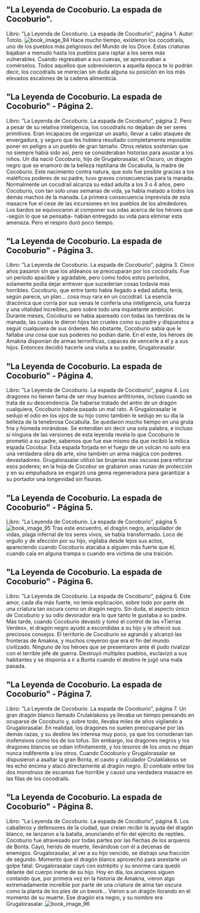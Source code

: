 ## "La Leyenda de Cocoburio. La espada de Cocoburio".
Libro: "La Leyenda de Cocoburio. La espada de Cocoburio", página 1.
Autor: Totolo.
![book_image_94](https://media.discordapp.net/attachments/1105643336989159555/1105648331738320956/94.jpg)
Hace mucho tiempo, existieron los cocodrails, uno de los pueblos más peligrosos del Mundo de los Doce. Estas criaturas bajaban a menudo hasta los pueblos para raptar a los seres más vulnerables. Cuando regresaban a sus cuevas, se apresuraban a comérselos.
Todos aquellos que sobrevivieron a aquella época te lo podrán decir, los cocodrails se merecían sin duda alguna su posición en los más elevados escalones de la cadena alimenticia.

## "La Leyenda de Cocoburio. La espada de Cocoburio" - Página 2.
Libro: "La Leyenda de Cocoburio. La espada de Cocoburio", página 2.
Pero a pesar de su relativa inteligencia, los cocodrails no dejaban de ser seres primitivos. Eran incapaces de organizar un asalto, llevar a cabo ataques de envergadura, y seguro que les hubiera resultado completamente imposible poner en peligro a un pueblo de gran tamaño. Otros relatos sostenían que no siempre había sido así, pero se consideraban historias para asustar a los niños.
Un día nació Cocoburio, hijo de Grugalorasalar, el Oscuro, un dragón negro que se enamoró de la belleza reptiliana de Cocabulia, la madre de Cocoburio. Este nacimiento contra natura, que solo fue posible gracias a los maléficos poderes de su padre, tuvo graves consecuencias para la manada.
Normalmente un cocodrail alcanza su edad adulta a los 3 o 4 años, pero Cocoburio, con tan solo unas semanas de vida, ya había matado a todos los demás machos de la manada.
La primera consecuencia imprevista de esta masacre fue el cese de las incursiones en los pueblos de los alrededores. Los bardos se equivocaron al componer sus odas acerca de los héroes que -según lo que se pensaba- habían entregado su vida para eliminar esta amenaza. Pero el respiro duró poco tiempo.

## "La Leyenda de Cocoburio. La espada de Cocoburio" - Página 3.
Libro: "La Leyenda de Cocoburio. La espada de Cocoburio", página 3.
Cinco años pasaron sin que los aldeanos se preocuparan por los cocodrails. Fue un período apacible y agradable, pero como todos estos períodos, solamente podía dejar entrever que sucederían cosas todavía más horribles.
Cocoburio, que entre tanto había llegado a edad adulta, tenía, según parece, un plan... cosa muy rara en un cocodrail. La esencia dracónica que corría por sus venas le confería una inteligencia, una fuerza y una vitalidad increíbles, pero sobre todo una inquietante ambición. Durante meses, Cocoburio se había apareado con todas las hembras de la manada, las cuales le dieron hijos tan crueles como su padre y dispuestos a seguir cualquiera de sus órdenes.
No obstante, Cocoburio sabía que le faltaba una cosa que sus poderes no podían darle. En el este, los héroes de Amakna disponían de armas terroríficas, capaces de vencerle a él y a sus hijos. Entonces decidió hacerle una visita a su padre, Grugalorasalar.

## "La Leyenda de Cocoburio. La espada de Cocoburio" - Página 4.
Libro: "La Leyenda de Cocoburio. La espada de Cocoburio", página 4.
Los dragones no tienen fama de ser muy buenos anfitriones, incluso cuando se trata de su descendencia. De haberse tratado del antro de un dragón cualquiera, Cocoburio habría pasado un mal rato.
A Grugalorasalar le sedujo el odio en los ojos de su hijo como también le sedujo en su día la belleza de la tenebrosa Cocabulia. Se quedaron mucho tiempo en una gruta fría y húmeda mirándose. Se entendían sin decir una sola palabra, e incluso si ninguna de las versiones de esta leyenda revela lo que Cocoburio le prometió a su padre, sabemos que fue ese mismo día que recibió la mítica espada Cocobur.
Esta espada forjada en el fuego de un volcán no solo era una verdadera obra de arte, sino también un arma mágica con poderes devastadores. Grugalorasalar utilizó las brujerías más oscuras para reforzar esos poderes; en la hoja de Cocobur se grabaron unas runas de protección y en su empuñadura se engarzó una gema regeneradora para garantizar a su portador una longevidad sin fisuras.

## "La Leyenda de Cocoburio. La espada de Cocoburio" - Página 5.
Libro: "La Leyenda de Cocoburio. La espada de Cocoburio", página 5.
![book_image_95](https://media.discordapp.net/attachments/1105643336989159555/1105648333088882758/95.jpg)
Tras este encuentro, el dragón negro, aniquilador de vidas, plaga infernal de los seres vivos, se había transformado. Loco de orgullo y de afección por su hijo, vigilaba desde lejos sus actos, apareciendo cuando Cocoburio atacaba a alguien más fuerte que él, cuando caía en alguna trampa o cuando era víctima de una traición.

## "La Leyenda de Cocoburio. La espada de Cocoburio" - Página 6.
Libro: "La Leyenda de Cocoburio. La espada de Cocoburio", página 6.
Este amor, cada día más fuerte, no tenía explicación, sobre todo por parte de una criatura tan oscura como un dragón negro. Sin duda, el aspecto único de Cocoburio y su odio devorador era lo que tanto le gustaba a su padre. Más tarde, cuando Cocoburio devastó y tomó el control de las «Tierras Verdes», el dragón negro ayudó a escondidas a su hijo y le ofreció sus preciosos consejos.
El territorio de Cocoburio se agrandó y alcanzó las fronteras de Amakna, y muchos creyeron que era el fin del mundo civilizado.
Ninguno de los héroes que se presentaron ante él pudo rivalizar con el terrible jefe de guerra. Destruyó múltiples pueblos, esclavizó a sus habitantes y se disponía a ir a Bonta cuando el destino le jugó una mala pasada.

## "La Leyenda de Cocoburio. La espada de Cocoburio" - Página 7.
Libro: "La Leyenda de Cocoburio. La espada de Cocoburio", página 7.
Un gran dragón blanco llamado Crulaklakoss ya llevaba un tiempo pensando en ocuparse de Cocoburio y, sobre todo, llevaba miles de años vigilando a Grugalorasalar.
En realidad, los dragones no suelen preocuparse por las demás razas, y su destino les interesa muy poco, ya que los consideran tan inofensivos como los de los tofus. Sin embargo, los dragones negros y los dragones blancos se odian infinitamente, y los tesoros de los unos no dejan nunca indiferente a los otros.
Cuando Cocoburio y Grugalorasalar se dispusieron a asaltar la gran Bonta, el cauto y calculador Crulaklakoss se les echó encima y atacó directamente al dragón negro.
El combate entre los dos monstruos de escamas fue horrible y causó una verdadera masacre en las filas de los cocodrails.

## "La Leyenda de Cocoburio. La espada de Cocoburio" - Página 8.
Libro: "La Leyenda de Cocoburio. La espada de Cocoburio", página 8.
Los caballeros y defensores de la ciudad, que creían recibir la ayuda del dragón blanco, se lanzaron a la batalla, anunciando el fin del ejército de reptiles.
Cocoburio fue atravesado por todas partes por las flechas de los arqueros de Bonta. Cayó, herido de muerte, llevándose con él a decenas de enemigos.
Grugalorasalar, al ver a su hijo vencido, se distrajo una fracción de segundo. Momento que el dragón blanco aprovechó para asestarle un golpe fatal. Grugalorasalar cayó con estrépito y su enorme cara quedó delante del cuerpo inerte de su hijo.
Hoy en día, los ancianos siguen contando que, por primera vez en la historia de Amakna, vieron algo extremadamente increíble por parte de una criatura de alma tan oscura como la planta de los pies de un bwork... Vieron a un dragón llorando en el momento de su muerte. Ese dragón era negro, y su nombre era Grugalorasalar.
![book_image_96](https://media.discordapp.net/attachments/1105643336989159555/1105648356488908800/96.jpg)